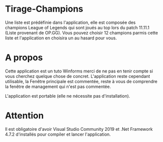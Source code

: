 # Tirage-Champions
Une liste est prédéfinie dans l'application, elle est composée des champions League of Legends qui sont joués au top lors du patch 11.11.1 (Liste provenant de OP.GG). Vous pouvez choisir 12 champions parmis cette liste et l'application en choisira un au hasard pour vous.

# A propos
Cette application est un tuto Winforms merci de ne pas en tenir compte si vous cherchez quelque chose de concret. L'application reste cependant utilisable, la Fenêtre principale est commentée, reste à vous de comprendre la fenêtre de management qui n'est pas commentée.

L'application est portable (elle ne nécessite pas d'installation).

# Attention
Il est obligatoire d'avoir Visual Studio Community 2019 et .Net Framework 4.7.2 d'installés pour compiler et lancer l'application.
